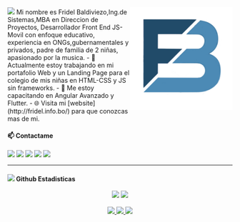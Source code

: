
<img src="https://media.giphy.com/media/j5hWF2V3RlNGItTkGc/giphy.gif" width="200" >
<img align='right' src="https://github.com/frideldev/frideldev/raw/master/LOGOFRIDELisitopio2.png" width="230">
Mi nombre es Fridel Baldiviezo,Ing.de Sistemas,MBA en Direccion de Proyectos, Desarrollador Front End JS-Movil con enfoque educativo, experiencia en ONGs,gubernamentales y privados, padre de familia de 2 niñas, apasionado por la musica.
- 🔭 Actualmente estoy trabajando en mi portafolio Web y un Landing Page para el colegio de mis niñas en HTML-CSS y JS sin frameworks.
- 🌱 Me estoy capacitando en Angular Avanzado y Flutter.
- 🌐 Visita mi [website](http://fridel.info.bo/) para que conozcas mas de mi.

#### 📫 Contactame

[<img src="https://img.shields.io/badge/linkedin-%230077B5.svg?&style=for-the-badge&logo=linkedin&logoColor=white" />](https://www.linkedin.com/in/frideldev/)
[<img src="https://img.shields.io/badge/twitter-%231DA1F2.svg?&style=for-the-badge&logo=twitter&logoColor=white" />](https://twitter.com/frideldev)
[<img src = "https://img.shields.io/badge/instagram-%23E4405F.svg?&style=for-the-badge&logo=instagram&logoColor=white">](https://www.instagram.com/frideldev/)
[<img src = "https://img.shields.io/badge/facebook-%231877F2.svg?&style=for-the-badge&logo=facebook&logoColor=white">](https://www.facebook.com/frideldev)
[<img src ="https://img.shields.io/badge/portfolio-web%23.svg?&style=for-the-badge&logo=globe&logoColor=white">](http://fridel.info.bo/)

---
<h4> <img src="https://media.giphy.com/media/du3J3cXyzhj75IOgvA/giphy.gif" width="24"> Github Estadisticas</h4>

<p align = "center">
  <img src = "https://github-readme-stats.vercel.app/api?username=frideldev&show_icons=true&theme=radical&line_height=33">
  <img src = "https://github-readme-stats.vercel.app/api/top-langs/?username=frideldev&hide=css,html,ShaderLab&theme=tokyonight">
  <br>
  <br>
  <a href="https://github.com/frideldev">
    <img src="https://badges.pufler.dev/years/frideldev?style=flat-square&color=black&logo=github">
  </a>
  <a href="https://github.com/frideldev">
    <img src="https://badges.pufler.dev/repos/frideldev?style=flat-square&color=black&logo=github">
  </a>
  <a href="https://github.com/frideldev">
    <img src="https://badges.pufler.dev/visits/frideldev/frideldev?style=flat-square&color=black&logo=github">
  </a>
</p>

<!--
**frideldev/frideldev** is a ✨ _special_ ✨ repository because its `README.md` (this file) appears on your GitHub profile.

Here are some ideas to get you started:

- 🔭 I’m currently working on ...
- 🌱 I’m currently learning ...
- 👯 I’m looking to collaborate on ...
- 🤔 I’m looking for help with ...
- 💬 Ask me about ...
- 📫 How to reach me: ...
- 😄 Pronouns: ...
- ⚡ Fun fact: ...
-->
